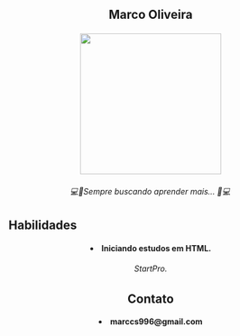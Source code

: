 ##
<h2 p align="center">
Marco Oliveira
<p align="center">

<img src="https://cdn.discordapp.com/attachments/435514046192812045/1064720779817779200/1673919597333.jpg" width="250" height="250">

<h6 p align="center">
 💻🚀Sempre buscando aprender mais... 🚀💻 
  
## Habilidades
<h4 p align="center"> <li>
 Iniciando estudos em HTML.
<h6 p align="center"> StartPro.

## Contato
<h4 p align="center"> <li>
marccs996@gmail.com
